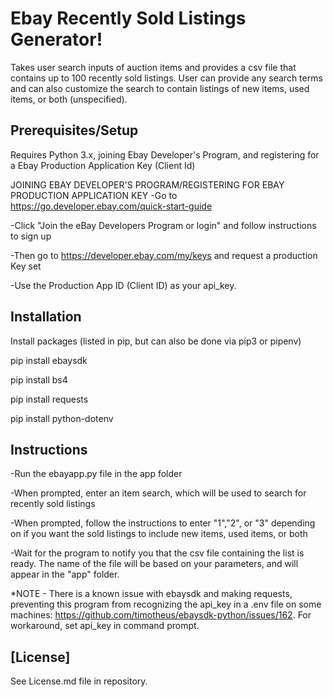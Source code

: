 # Ebay Recently Sold Listings Generator!

Takes user search inputs of auction items and provides a csv file that contains up to 100 recently sold listings.
User can provide any search terms and can also customize the search to contain listings of new items, used items, or both (unspecified).


## Prerequisites/Setup

Requires Python 3.x, joining Ebay Developer's Program, and registering for a Ebay Production Application Key (Client Id)

JOINING EBAY DEVELOPER'S PROGRAM/REGISTERING FOR EBAY PRODUCTION APPLICATION KEY
-Go to https://go.developer.ebay.com/quick-start-guide

-Click "Join the eBay Developers Program or login" and follow instructions to sign up

-Then go to https://developer.ebay.com/my/keys and request a production Key set

-Use the Production App ID (Client ID) as your api_key.


## Installation

Install packages (listed in pip, but can also be done via pip3 or pipenv)

pip install ebaysdk

pip install bs4

pip install requests

pip install python-dotenv


## Instructions

-Run the ebayapp.py file in the app folder

-When prompted, enter an item search, which will be used to search for recently sold listings

-When prompted, follow the instructions to enter "1","2", or "3" depending on if you want the sold listings to include new items, used items, or both

-Wait for the program to notify you that the csv file containing the list is ready. The name of the file will be based on your parameters, and will appear in the "app" folder.

*NOTE - There is a known issue with ebaysdk and making requests, preventing this program from recognizing the api_key in a .env file
on some machines: https://github.com/timotheus/ebaysdk-python/issues/162.
For workaround, set api_key in command prompt.


## [License]
See License.md file in repository.
